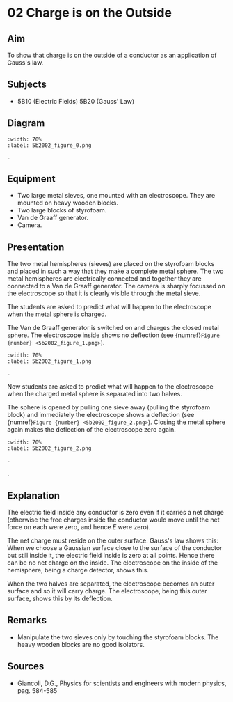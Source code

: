 # 02 Charge is on the Outside
  
## Aim   
 To show that charge is on the outside of a conductor as an application of Gauss's law.    
  
## Subjects   
* 5B10 (Electric Fields) 5B20 (Gauss' Law)   

## Diagram
   
```{figure} figures/figure_0.png
:width: 70%  
:label: 5b2002_figure_0.png  

. 
```

## Equipment
 *  Two large metal sieves, one mounted with an electroscope. They are mounted on heavy wooden blocks. 
 *  Two large blocks of styrofoam. 
 *  Van de Graaff generator. 
 *  Camera.
  
## Presentation   
The two metal hemispheres (sieves) are placed on the styrofoam blocks and placed in such a way that they make a complete metal sphere. The two metal hemispheres are electrically connected and together they are connected to a Van de Graaff generator. The camera is sharply focussed on the electroscope so that it is clearly visible through the metal sieve.

The students are asked to predict what will happen to the electroscope when the metal sphere is charged.

The Van de Graaff generator is switched on and charges the closed metal sphere. The electroscope inside shows no deflection (see {numref}`Figure {number} <5b2002_figure_1.png>`).   

```{figure} figures/figure_1.png
:width: 70%  
:label: 5b2002_figure_1.png  

. 
```
Now students are asked to predict what will happen to the electroscope when the charged metal sphere is separated into two halves.

The sphere is opened by pulling one sieve away (pulling the styrofoam block) and immediately the electroscope shows a deflection (see {numref}`Figure {number} <5b2002_figure_2.png>`). Closing the metal sphere again makes the deflection of the electroscope zero again.   

```{figure} figures/figure_2.png
:width: 70%  
:label: 5b2002_figure_2.png  

. 
```
 .     
  
## Explanation   
The electric field inside any conductor is zero even if it carries a net charge (otherwise the free charges inside the conductor would move until the net force on each were zero, and hence $E$ were zero).

The net charge must reside on the outer surface. Gauss's law shows this: When we choose a Gaussian surface close to the surface of the conductor but still inside it, the electric field inside is zero at all points. Hence there can be no net charge on the inside. The electroscope on the inside of the hemisphere, being a charge detector, shows this.

When the two halves are separated, the electroscope becomes an outer surface and so it will carry charge. The electroscope, being this outer surface, shows this by its deflection.
   
  
## Remarks   
- Manipulate the two sieves only by touching the styrofoam blocks. The heavy wooden blocks are no good isolators.
   
  
## Sources
 *  Giancoli, D.G., Physics for scientists and engineers with modern physics, pag. 584-585
  